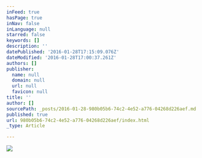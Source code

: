 ```yaml
---
inFeed: true
hasPage: true
inNav: false
inLanguage: null
starred: false
keywords: []
description: ''
datePublished: '2016-01-28T17:15:09.076Z'
dateModified: '2016-01-28T17:00:37.261Z'
authors: []
publisher:
  name: null
  domain: null
  url: null
  favicon: null
title: ''
author: []
sourcePath: _posts/2016-01-28-980b05b6-74c2-4e52-a776-04268d226aef.md
published: true
url: 980b05b6-74c2-4e52-a776-04268d226aef/index.html
_type: Article

---
```

![](https://the-grid-user-content.s3-us-west-2.amazonaws.com/1f7505ae-7bb0-4f09-8fc5-7f2843200934.jpg)